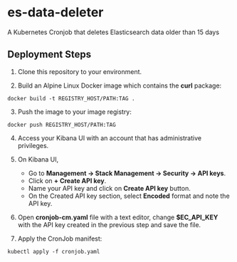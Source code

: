 # es-data-deleter

A Kubernetes Cronjob that deletes Elasticsearch data older than 15 days

## Deployment Steps

1. Clone this repository to your environment.

2. Build an Alpine Linux Docker image which contains the **curl** package:

```console
docker build -t REGISTRY_HOST/PATH:TAG .
```

3. Push the image to your image registry:

```console
docker push REGISTRY_HOST/PATH:TAG
```

4. Access your Kibana UI with an account that has administrative privileges.

5. On Kibana UI,
    - Go to **Management -> Stack Management -> Security -> API keys**.
    - Click on **+ Create API key**.
    - Name your API key and click on **Create API key** button.
    - On the Created API key section, select **Encoded** format and note the API key.

5. Open **cronjob-cm.yaml** file with a text editor, change **$EC_API_KEY** with the API key created in the previous step and save the file.

6. Apply the CronJob manifest:

```console
kubectl apply -f cronjob.yaml
```
